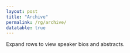 ```yaml
---
layout: post
title: "Archive"
permalink: /rg/archive/
datatable: true
---
```


Expand rows to view speaker bios and abstracts.

<table id="abstracts" class="display" width="100%"></table>

<script src="{{ base.url | prepend: site.url }}/assets/js/load_table.js"></script>

